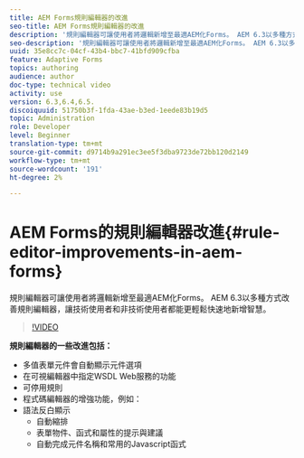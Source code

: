 ```yaml
---
title: AEM Forms規則編輯器的改進
seo-title: AEM Forms規則編輯器的改進
description: '規則編輯器可讓使用者將邏輯新增至最適AEM化Forms。 AEM 6.3以多種方式改善規則編輯器，讓技術使用者和非技術使用者都能更輕鬆快速地新增智慧。 '
seo-description: '規則編輯器可讓使用者將邏輯新增至最適AEM化Forms。 AEM 6.3以多種方式改善規則編輯器，讓技術使用者和非技術使用者都能更輕鬆快速地新增智慧。 '
uuid: 35e8cc7c-04cf-43b4-bbc7-41bfd909cfba
feature: Adaptive Forms
topics: authoring
audience: author
doc-type: technical video
activity: use
version: 6.3,6.4,6.5.
discoiquuid: 51750b3f-1fda-43ae-b3ed-1eede83b19d5
topic: Administration
role: Developer
level: Beginner
translation-type: tm+mt
source-git-commit: d9714b9a291ec3ee5f3dba9723de72bb120d2149
workflow-type: tm+mt
source-wordcount: '191'
ht-degree: 2%

---
```



# AEM Forms的規則編輯器改進{#rule-editor-improvements-in-aem-forms}

規則編輯器可讓使用者將邏輯新增至最適AEM化Forms。 AEM 6.3以多種方式改善規則編輯器，讓技術使用者和非技術使用者都能更輕鬆快速地新增智慧。

>[!VIDEO](https://video.tv.adobe.com/v/19653?quality=9&learn=on)

**規則編輯器的一些改進包括：**

* 多值表單元件會自動顯示元件選項
* 在可視編輯器中指定WSDL Web服務的功能
* 可停用規則
* 程式碼編輯器的增強功能，例如：
* 語法反白顯示
   * 自動縮排
   * 表單物件、函式和屬性的提示與建議
   * 自動完成元件名稱和常用的Javascript函式
